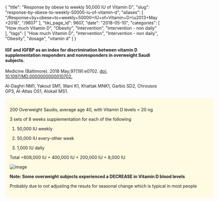 {
    "title": "Response by obese to weekly 50,000 IU of Vitamin D",
    "slug": "response-by-obese-to-weekly-50000-iu-of-vitamin-d",
    "aliases": [
        "/Response+by+obese+to+weekly+50000+IU+of+Vitamin+D+\u2013+May+2018",
        "/9607"
    ],
    "tiki_page_id": 9607,
    "date": "2018-05-10",
    "categories": [
        "How much Vitamin D",
        "Obesity",
        "Intervention",
        "Intervention - non daily"
    ],
    "tags": [
        "How much Vitamin D",
        "Intervention",
        "Intervention - non daily",
        "Obesity",
        "dosage",
        "vitamin d"
    ]
}


#### IGF and IGFBP as an index for discrimination between vitamin D supplementation responders and nonresponders in overweight Saudi subjects.

Medicine (Baltimore). 2018 May;97(19):e0702. [doi: 10.1097/MD.0000000000010702.](https://doi.org/10.1097/MD.0000000000010702.)

Al-Daghri NM1, Yakout SM1, Wani K1, Khattak MNK1, Garbis SD2, Chrousos GP3, Al-Attas OS1, Alokail MS1.

<div class="border" style="background-color:#FFFAE2;padding:15px;margin:10px 0;border-radius:5px;width:650px">

200 Overweight Saudis, average age 40, with Vitamin D levels < 20 ng

3 sets of 8 weeks supplementation for each of the following

1. 50,000 IU weekly

1. 50,000 IU every-other week

1. 1,000 IU  daily

Total =608,000 IU = 400,000 IU + 200,000 IU + 8,000 IU

<img src="/attachments/d3.mock.jpg" alt="image">

 **Note: Some overweight subjects experienced a DECREASE in Vitamin D blood levels** 

Probably due to not adjusting the resuts for seasonal change which is typical in most people